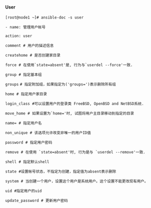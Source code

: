 #### User

`[root@node1 ~]# ansible-doc -s user`

`- name: 管理用户帐号`

`action: user`

`comment # 用户的描述信息`

`createhome # 是否创建家目录`

``force # 在使用`state=absent'是, 行为与`userdel --force'一致.``

`group # 指定基本组`

`groups` `# 指定附加组，如果指定为('groups=')表示删除所有组`

`home # 指定用户家目录`

`login_class #可以设置用户的登录类 FreeBSD, OpenBSD and NetBSD系统.`

``move_home # 如果设置为`home='时, 试图将用户主目录移动到指定的目录``

`name= # 指定用户名`

`non_unique # 该选项允许改变非唯一的用户ID值`

`password # 指定用户密码`

``remove # 在使用 `state=absent'时, 行为是与 `userdel --remove'一致.``

`shell # 指定默认shell`

`state #设置帐号状态，不指定为创建，指定值为absent表示删除`

`system # 当创建一个用户，设置这个用户是系统用户。这个设置不能更改现有用户。`

`uid #指定用户的uid`

`update_password # 更新用户密码`

